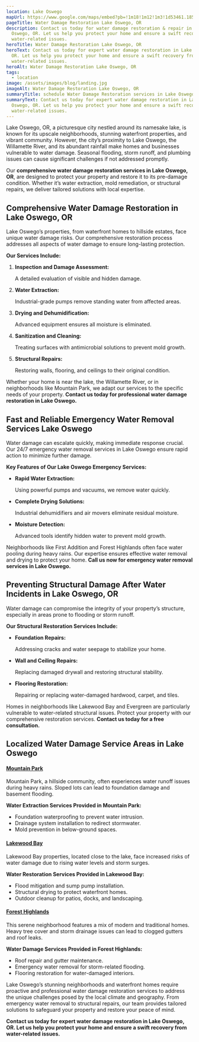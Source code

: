 ```yaml
---
location: Lake Oswego
mapUrl: https://www.google.com/maps/embed?pb=!1m18!1m12!1m3!1d53461.1854614278!2d-122.7269862512586!3d45.41527822624505!2m3!1f0!2f0!3f0!3m2!1i1024!2i768!4f13.1!3m3!1m2!1s0x549573696ea1cd0d%3A0x74f8f3c56ba1980d!2sLake%20Oswego%2C%20OR!5e0!3m2!1sen!2sus!4v1734964844331!5m2!1sen!2sus
pageTitle: Water Damage Restoration Lake Oswego, OR
description: Contact us today for water damage restoration & repair in Lake
  Oswego, OR. Let us help you protect your home and ensure a swift recovery from
  water-related issues.
heroTitle: Water Damage Restoration Lake Oswego, OR
heroText: Contact us today for expert water damage restoration in Lake Oswego,
  OR. Let us help you protect your home and ensure a swift recovery from
  water-related issues.
heroAlt: Water Damage Restoration Lake Oswego, OR
tags:
  - location
image: /assets/images/blog/landing.jpg
imageAlt: Water Damage Restoration Lake Oswego, OR
summaryTitle: schedule Water Damage Restoration services in Lake Oswego, OR
summaryText: Contact us today for expert water damage restoration in Lake
  Oswego, OR. Let us help you protect your home and ensure a swift recovery from
  water-related issues.
---
```

Lake Oswego, OR, a picturesque city nestled around its namesake lake, is known for its upscale neighborhoods, stunning waterfront properties, and vibrant community. However, the city’s proximity to Lake Oswego, the Willamette River, and its abundant rainfall make homes and businesses vulnerable to water damage. Seasonal flooding, storm runoff, and plumbing issues can cause significant challenges if not addressed promptly.

Our **comprehensive water damage restoration services in Lake Oswego, OR**, are designed to protect your property and restore it to its pre-damage condition. Whether it’s water extraction, mold remediation, or structural repairs, we deliver tailored solutions with local expertise.

## **Comprehensive Water Damage Restoration in Lake Oswego, OR**

Lake Oswego’s properties, from waterfront homes to hillside estates, face unique water damage risks. Our comprehensive restoration process addresses all aspects of water damage to ensure long-lasting protection.

**Our Services Include:**

1. **Inspection and Damage Assessment:**

   A detailed evaluation of visible and hidden damage.
2. **Water Extraction:**

   Industrial-grade pumps remove standing water from affected areas.
3. **Drying and Dehumidification:**

   Advanced equipment ensures all moisture is eliminated.
4. **Sanitization and Cleaning:**

   Treating surfaces with antimicrobial solutions to prevent mold growth.
5. **Structural Repairs:**

   Restoring walls, flooring, and ceilings to their original condition.

Whether your home is near the lake, the Willamette River, or in neighborhoods like Mountain Park, we adapt our services to the specific needs of your property. **Contact us today for professional water damage restoration in Lake Oswego.**

## **Fast and Reliable Emergency Water Removal Services Lake Oswego**

Water damage can escalate quickly, making immediate response crucial. Our 24/7 emergency water removal services in Lake Oswego ensure rapid action to minimize further damage.

**Key Features of Our Lake Oswego Emergency Services:**

* **Rapid Water Extraction:**

   Using powerful pumps and vacuums, we remove water quickly.
* **Complete Drying Solutions:**

   Industrial dehumidifiers and air movers eliminate residual moisture.
* **Moisture Detection:**

   Advanced tools identify hidden water to prevent mold growth.

Neighborhoods like First Addition and Forest Highlands often face water pooling during heavy rains. Our expertise ensures effective water removal and drying to protect your home. **Call us now for emergency water removal services in Lake Oswego.**

## **Preventing Structural Damage After Water Incidents in Lake Oswego, OR**

Water damage can compromise the integrity of your property’s structure, especially in areas prone to flooding or storm runoff.

**Our Structural Restoration Services Include:**

* **Foundation Repairs:**

   Addressing cracks and water seepage to stabilize your home.
* **Wall and Ceiling Repairs:**

   Replacing damaged drywall and restoring structural stability.
* **Flooring Restoration:**

   Repairing or replacing water-damaged hardwood, carpet, and tiles.

Homes in neighborhoods like Lakewood Bay and Evergreen are particularly vulnerable to water-related structural issues. Protect your property with our comprehensive restoration services. **Contact us today for a free consultation.**

## **Localized Water Damage Service Areas in Lake Oswego**

#### **[Mountain Park](https://maps.app.goo.gl/XVvC1KLwa5tygq7E7)**

Mountain Park, a hillside community, often experiences water runoff issues during heavy rains. Sloped lots can lead to foundation damage and basement flooding.

**Water Extraction Services Provided in Mountain Park:**

* Foundation waterproofing to prevent water intrusion.
* Drainage system installation to redirect stormwater.
* Mold prevention in below-ground spaces.

#### **[Lakewood Bay](https://maps.app.goo.gl/AagKdUUb6LAJJ3D87)**

Lakewood Bay properties, located close to the lake, face increased risks of water damage due to rising water levels and storm surges.

**Water Restoration Services Provided in Lakewood Bay:**

* Flood mitigation and sump pump installation.
* Structural drying to protect waterfront homes.
* Outdoor cleanup for patios, docks, and landscaping.

#### **[Forest Highlands](https://maps.app.goo.gl/RbQjdg5smmmcj9WY6)**

This serene neighborhood features a mix of modern and traditional homes. Heavy tree cover and storm drainage issues can lead to clogged gutters and roof leaks.

**Water Damage Services Provided in Forest Highlands:**

* Roof repair and gutter maintenance.
* Emergency water removal for storm-related flooding.
* Flooring restoration for water-damaged interiors.

Lake Oswego’s stunning neighborhoods and waterfront homes require proactive and professional water damage restoration services to address the unique challenges posed by the local climate and geography. From emergency water removal to structural repairs, our team provides tailored solutions to safeguard your property and restore your peace of mind.

**Contact us today for expert water damage restoration in Lake Oswego, OR. Let us help you protect your home and ensure a swift recovery from water-related issues.**
